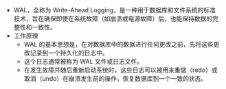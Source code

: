 - WAL，全称为 Write-Ahead Logging，是一种用于数据库和文件系统的标准技术，旨在确保即使在系统故障（如崩溃或电源故障）后，也能保持数据的完整性和一致性。
- 工作原理
	- WAL 的基本思想是，在对数据库中的数据进行任何更改之前，先将这些更改记录到一个持久化的日志中。
	- 这个日志通常被称为 WAL 文件或日志文件。
	- 在发生故障并随后重新启动系统时，这些日志可以被用来重做（redo）或取消（undo）在崩溃发生前的操作，恢复数据库到一个一致的状态。